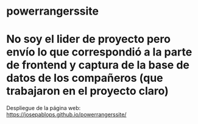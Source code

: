 # powerrangerssite
# No soy el lider de proyecto pero envío lo que correspondió a la parte de frontend y captura de la base de datos de los compañeros (que trabajaron en el proyecto claro)
Despliegue de la página web: https://josepablops.github.io/powerrangerssite/
